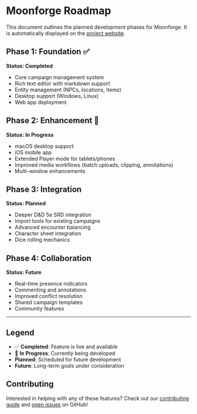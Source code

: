 # Moonforge Roadmap

This document outlines the planned development phases for Moonforge. It is automatically displayed on the [project website](./website/).

## Phase 1: Foundation ✅

**Status: Completed**

- Core campaign management system
- Rich text editor with markdown support
- Entity management (NPCs, locations, items)
- Desktop support (Windows, Linux)
- Web app deployment

## Phase 2: Enhancement 🚧

**Status: In Progress**

- macOS desktop support
- iOS mobile app
- Extended Player mode for tablets/phones
- Improved media workflows (batch uploads, clipping, annotations)
- Multi-window enhancements

## Phase 3: Integration

**Status: Planned**

- Deeper D&D 5e SRD integration
- Import tools for existing campaigns
- Advanced encounter balancing
- Character sheet integration
- Dice rolling mechanics

## Phase 4: Collaboration

**Status: Future**

- Real-time presence indicators
- Commenting and annotations
- Improved conflict resolution
- Shared campaign templates
- Community features

---

## Legend

- ✅ **Completed**: Feature is live and available
- 🚧 **In Progress**: Currently being developed
- **Planned**: Scheduled for future development
- **Future**: Long-term goals under consideration

## Contributing

Interested in helping with any of these features? Check out our [contributing guide](./CONTRIBUTING.md) and [open issues](https://github.com/EmilyMoonstone/Moonforge/issues) on GitHub!
